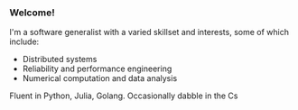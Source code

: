 ### Welcome!

I'm a software generalist with a varied skillset and interests, some of which include:

- Distributed systems
- Reliability and performance engineering
- Numerical computation and data analysis

Fluent in Python, Julia, Golang. Occasionally dabble in the Cs
